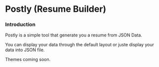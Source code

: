 # Postly (Resume Builder)

### Introduction

Postly is a simple tool that generate you a resume from JSON Data.

You can display your data through the default layout or juste display your data into JSON file.

Themes coming soon.